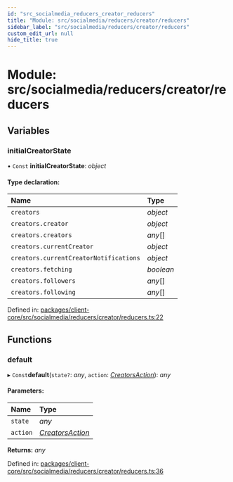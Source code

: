 ```yaml
---
id: "src_socialmedia_reducers_creator_reducers"
title: "Module: src/socialmedia/reducers/creator/reducers"
sidebar_label: "src/socialmedia/reducers/creator/reducers"
custom_edit_url: null
hide_title: true
---
```


# Module: src/socialmedia/reducers/creator/reducers

## Variables

### initialCreatorState

• `Const` **initialCreatorState**: *object*

#### Type declaration:

Name | Type |
:------ | :------ |
`creators` | *object* |
`creators.creator` | *object* |
`creators.creators` | *any*[] |
`creators.currentCreator` | *object* |
`creators.currentCreatorNotifications` | *object* |
`creators.fetching` | *boolean* |
`creators.followers` | *any*[] |
`creators.following` | *any*[] |

Defined in: [packages/client-core/src/socialmedia/reducers/creator/reducers.ts:22](https://github.com/xr3ngine/xr3ngine/blob/a16a45d7e/packages/client-core/src/socialmedia/reducers/creator/reducers.ts#L22)

## Functions

### default

▸ `Const`**default**(`state?`: *any*, `action`: [*CreatorsAction*](src_socialmedia_reducers_creator_actions.md#creatorsaction)): *any*

#### Parameters:

Name | Type |
:------ | :------ |
`state` | *any* |
`action` | [*CreatorsAction*](src_socialmedia_reducers_creator_actions.md#creatorsaction) |

**Returns:** *any*

Defined in: [packages/client-core/src/socialmedia/reducers/creator/reducers.ts:36](https://github.com/xr3ngine/xr3ngine/blob/a16a45d7e/packages/client-core/src/socialmedia/reducers/creator/reducers.ts#L36)
